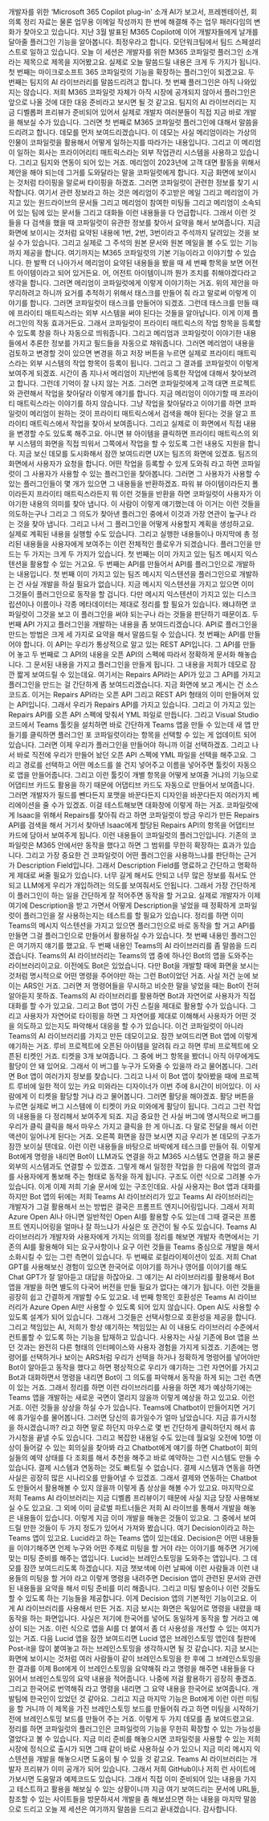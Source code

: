 개발자를 위한 ‘Microsoft 365 Copilot plug-in' 소개
AI가 보고서, 프레젠테이션, 회의록 정리 자료는 물론 업무용 이메일 작성까지 한 번에 해결해 주는 업무 패러다임의 변화가 찾아오고 있습니다. 지난 3월 발표된 M365 Copilot에 이어 개발자들에게 날개를 달아줄 플러그인 기능을 알아봅니다.
최정우라고 합니다. 모던워크팀에서 팀드 스페셜리스트로 일하고 있습니다. 오늘 이 세션은 개발자를 위한 M365 코파일럿 플러그인 소개라는 제목으로 제목을 지어봤고요. 실제로 오늘 말씀드릴 내용은 크게 두 가지가 됩니다. 첫 번째는 마이크로소프트 365 코파일럿의 기능을 확장하는 플러그인이 되겠고요. 두 번째는 팀지의 AI 라이브러리를 말씀드리려고 합니다. 첫 번째 플러그인은 아직 나와있지는 않습니다. 저희 M365 코파일럿 자체가 아직 시장에 공개되지 않아서 플러그인은 앞으로 나올 것에 대한 대응 준비라고 보시면 될 것 같고요. 팀지의 AI 라이브러리는 지금 디벨롭퍼 프리뷰가 준비되어 있어서 실제로 개발자 여러분들이 직접 지금 바로 개발을 해보실 수가 있습니다. 그러면 첫 번째로 M365 코파일럿 플러그인에 대해서 말씀을 드리려고 합니다. 데모를 먼저 보여드리겠습니다. 이 데모는 사실 메리엄이라는 가상의 인물이 코파일럿을 활용해서 어떻게 일하는지를 따라가는 내용입니다. 그리고 이 메리엄이 일하는 회사는 프라이어리티 매트릭스라는 외부 작업관리 시스템을 사용하고 있습니다. 그리고 팀지와 연동이 되어 있는 거죠. 메리엄이 2023년에 고객 대면 활동을 위해서 제안을 해야 되는데 그거를 도와달라는 말을 코파일럿에게 합니다. 지금 화면에 보이시는 것처럼 타이핑을 말로써 타이핑을 하겠죠. 그러면 코파일럿이 관련한 정보를 찾기 시작합니다. 여기서 관련 정보라고 하는 것은 메리엄이 주고받은 메일 그리고 메리엄이 가지고 있는 원드라이브의 문서들 그리고 메리엄이 참여한 미팅들 그리고 메리엄이 소속되어 있는 팀에 있는 문서들 그리고 대화들 이런 내용들을 다 언급합니다. 그래서 이런 것들을 다 검색을 했을 때 코파일럿이 유관한 정보를 찾아서 요약을 해서 보여줍니다. 지금 화면에 보이시는 것처럼 요약된 내용에 1번, 2번, 3번이라고 주석까지 달려있는 것을 보실 수가 있습니다. 그리고 실제로 그 주석의 원본 문서와 원본 메일을 볼 수도 있는 기능까지 제공을 합니다. 여기까지는 M365 코파일럿의 기본 기능이라고 이야기할 수 있습니다. 한 발짝 더 나아가서 메리엄이 요약된 내용들을 봤을 때 세 번째 항목을 보면 어전트 아이템이라고 되어 있거든요. 어, 어전트 아이템이니까 뭔가 조치를 취해야겠다라고 생각을 합니다. 그러면 메리엄이 코파일럿에게 이렇게 이야기하는 거죠. 위의 제안을 마무리하려고 하니까 요거를 추적하기 위해서 태스크를 만들어 줘 라고 말로써 이렇게 이야기를 합니다. 그러면 코파일럿이 태스크를 만들어야 되겠죠. 그런데 태스크를 만들 때에 프라이티 매트릭스라는 외부 시스템을 써야 된다는 것들을 알아납니다. 이게 이제 플러그인의 작동 효과거든요. 그래서 코파일럿이 프라이티 매트릭스의 작업 항목을 등록할 수 있도록 창을 하나 자동으로 띄워줍니다. 그리고 메리엄과 코파일럿이 이야기한 내용들에서 추론한 정보를 가지고 필드들을 자동으로 채워줍니다. 그러면 메리엄이 내용을 검토하고 변경할 것이 있으면 변경을 하고 저장 버튼을 누르면 실제로 프라이티 매트릭스라는 외부 시스템의 작업 항목이 등록이 됩니다. 그리고 그 결과를 코파일럿이 이렇게 보여주게 되겠죠. 시간이 좀 지나서 메리엄이 지난번에 등록한 작업에 대해서 찾아보려고 합니다. 그런데 기억이 잘 나지 않는 거죠. 그러면 코파일럿에게 고객 대면 프로젝트와 관련해서 작업을 찾아달라 이렇게 얘기를 합니다. 지금 메리엄이 이야기할 때 프라이티 매트릭스라는 이야기를 하지 않습니다. 그냥 작업을 찾아달라고 이야기를 하면 코파일럿이 메리엄이 원하는 것이 프라이티 매트릭스에서 검색을 해야 된다는 것을 알고 프라이티 매트릭스에서 작업을 찾아서 보여줍니다. 그리고 실제로 이 화면에서 직접 내용을 변경할 수도 있도록 해주고요. 아니면 뷰 아이템을 클릭하면 프라이티 매트릭스의 외부 시스템의 화면을 직접 띄워서 그쪽에서 작업을 할 수 있도록 그런 내용도 지원을 합니다. 지금 보신 데모를 도시화해서 잠깐 보여드리면 UX는 팀즈의 화면에 있겠죠. 팀즈의 화면에서 사용자가 요청을 합니다. 어떤 작업을 등록할 수 있게 도와줘 라고 하면 코파일럿이 그 사용자가 사용할 수 있는 플러그인을 찾아봅니다. 그러면 그 사용자가 사용할 수 있는 플러그인들이 몇 개가 있으면 그 내용들을 반환하겠죠. 파워 뷰 아이템이라든지 폴이라든지 프라이티 매트릭스라든지 뭐 이런 것들을 반환을 하면 코파일럿이 사용자가 이야기한 내용의 의미를 찾아 냅니다. 이 사람이 이렇게 얘기했는데 아 이거는 이런 것들을 의도하는구나 그리고 그 의도가 찾아낸 플러그인 중에서 이것과 가장 연관이 높구나 라는 것을 찾아 냅니다. 그리고 나서 그 플러그인을 어떻게 사용할지 계획을 생성하고요. 실제로 계획된 내용을 실행할 수도 있습니다. 그리고 실행한 내용들이나 마지막에 총 정리된 내용들을 사용자에게 보여주는 이런 전체적인 플로우가 되겠습니다. 플러그인을 만드는 두 가지는 크게 두 가지가 있습니다. 첫 번째는 이미 가지고 있는 팀즈 메시지 익스텐션을 활용할 수 있는 거고요. 두 번째는 API를 만들어서 API를 플러그인으로 개발하는 내용입니다. 첫 번째 이미 가지고 있는 팀즈 메시지 익스텐션을 플러그인으로 개발하는 건 사실 개발을 하실 필요가 없습니다. 지금 메시지 익스텐션을 가지고 있으면 이미 그것들이 플러그인으로 동작을 할 겁니다. 다만 메시지 익스텐션이 가지고 있는 디스크립션이나 이름이나 각종 메타데이터는 제대로 정리를 할 필요가 있습니다. 왜냐하면 코파일럿이 그것을 보고 이 플러그인을 써야 되는구나 라는 것들을 판단하기 때문이죠. 두 번째 API 가지고 플러그인을 개발하는 내용을 좀 보여드리겠습니다. API로 플러그인을 만드는 방법은 크게 세 가지로 요약을 해서 말씀드릴 수 있습니다. 첫 번째는 API를 만들어야 합니다. 이 API는 우리가 통상적으로 알고 있는 REST API입니다. 그 API를 만들어 놓고 두 번째로 그 API의 내용을 오픈 API의 스펙에 따라서 정확하게 문서화 해놓습니다. 그 문서된 내용을 가지고 플러그인을 만들게 됩니다. 그 내용을 저희가 데모로 잠깐 짧게 보여드릴 수 있는데요. 여기서는 Repairs API라는 API가 있고 그 API를 가지고 플러그인을 만드는 걸 간단하게 좀 보여드리겠습니다. 지금 화면에 보고 계시는 건 소스코드죠. 이거는 Repairs API라는 오픈 API 그리고 REST API 형태의 이미 만들어져 있는 API입니다. 그래서 우리가 Repairs API를 가지고 있습니다. 그리고 이 가지고 있는 Repairs API를 오픈 API 스펙에 맞춰서 YML 파일로 만듭니다. 그리고 Visual Studio 코드에서 Teams 툴킷을 설치하면 바로 간단하게 Teams 앱을 만들 수 있는데 새 앱 만들기를 클릭하면 플러그인 포 코파일럿이라는 항목을 선택할 수 있는 게 업데이트 되어 있습니다. 그러면 이제 우리가 플러그인을 만들어야 하니까 이걸 선택하겠죠. 그리고 나서 바로 직전에 우리가 만들어 놨던 오픈 API 스펙에 YML 파일을 선택을 해주고요. 그리고 경로를 선택하고 어떤 메소드를 쓸 건지 넣어주고 이름을 넣어주면 툴킷이 자동으로 앱을 만들어줍니다. 그리고 이런 툴킷이 개별 항목을 어떻게 보여줄 거냐의 기능으로 어댑티브 카드도 활용을 하기 때문에 어댑티브 카드도 자동으로 만들어서 보여줍니다. 그러면 개발자가 필드를 뺀다든지 포맷을 바꾼다든지 디자인을 바꾼다든지 여러가지 베리에이션을 줄 수가 있겠죠. 이걸 테스트해보면 대화창에 이렇게 하는 거죠. 코파일럿에게 Isaac을 위해서 Repairs를 찾아줘 라고 하면 코파일럿이 방금 우리가 만든 Repairs API를 검색을 해서 거기서 찾아낸 Isaac에게 할당된 Repairs API의 항목을 어댑티브 카드에 담아서 보여주게 됩니다. 이런 내용들이 코파일럿의 플러그인입니다. 기존의 코파일럿은 M365 안에서만 동작을 했다고 하면 그 범위를 무한히 확장하는 효과가 있습니다. 그리고 가장 중요한 건 코파일럿이 어떤 플러그인을 사용하느냐를 판단하는 근거가 Description Field입니다. 그래서 Description Field를 명료하고 간단하고 명확하게 제대로 써줄 필요가 있습니다. 너무 길게 해서도 안되고 너무 많은 정보를 줘서도 안되고 LLM에게 우리가 개입하려는 의도를 보여줘서도 안됩니다. 그래서 가장 간단하게 이 플러그인이 하는 일을 간단하게 잘 적어주면 동작을 할 거고요. 실제로 개발자가 이제 여기에 Description을 받고 가면서 어떻게 Description을 넣었을 때 정확하게 코파일럿이 플러그인을 잘 사용하는지는 테스트를 할 필요가 있습니다. 정리를 하면 이미 Teams의 메시지 익스텐션을 가지고 있으면 플러그인으로 바로 동작을 할 거고 API를 만들면 그걸 플러그인으로 만들어서 활용하실 수가 있습니다. 첫 번째 내용인 플러그인은 여기까지 얘기를 했고요. 두 번째 내용인 Teams의 AI 라이브러리를 좀 말씀을 드리겠습니다. Teams의 AI 라이브러리는 Teams의 앱 중에 하나인 Bot의 앱을 도와주는 라이브러리이고요. 이전에도 Bot은 있었습니다. 다만 Bot을 개발할 때에 화면을 보시는 것처럼 명시적으로 어떤 명령을 주어야만 하는 그런 Bot이었던 거죠. 사실 저건 눈에 보이는 ARS인 거죠. 그러면 저 명령어들을 무시하고 비슷한 말을 넣었을 때는 Bot이 전혀 알아듣지 못하죠. Teams의 AI 라이브러리를 활용하면 Bot과 자연어로 사용자가 직접 대화를 할 수가 있고요. 그리고 Bot 앱이 가진 스킬을 제대로 활용할 수가 있습니다. 그리고 사용자가 자연어로 타이핑을 하면 그 자연어를 제대로 이해해서 사용자가 어떤 것을 의도하고 있는지도 파악해서 대응을 할 수가 있습니다. 이건 코파일럿이 아니라 Teams의 AI 라이브러리를 가지고 만든 데모이고요. 잠깐 보여드리면 Bot 앱에 이렇게 얘기하는 거죠. 루비 프로젝트에 오픈된 아이템을 알려줘 라고 하면 루비 프로젝트에 오픈된 티켓인 거죠. 티켓을 3개 보여줍니다. 그 중에 버그 항목을 봤더니 아직 아무에게도 활당이 안 돼 있어요. 그래서 이 버그를 누구가 도와줄 수 있을까 라고 물어봅니다. 그러면 Bot 앱이 여러가지 정보를 찾습니다. 그리고 나서 이 Bot 앱이 찾아봤을 때에 프로젝트 루비에 일한 적이 있는 카요 미와라는 디자이너가 이번 주에 8시간이 비어있다. 이 사람에게 이 티켓을 활당할 거냐 라고 물어봅니다. 그러면 활당을 해야겠죠. 활당 버튼을 누르면 실제로 버그 시스템에 이 티켓이 카요 미와에게 활당이 됩니다. 그리고 그런 작업의 내용들을 다 정리해서 보여주게 되죠. 지금 중요한 건 사실 버그에 명시적으로 버그를 우리가 클릭 클릭을 해서 마우스 가지고 클릭을 한 게 아니죠. 다 말로 전달을 해서 이런 액션이 일어나게 된다는 거죠. 오른쪽 화면을 잠깐 보시면 지금 우리가 본 데모의 구조가 잠깐 보이실 텐데요. 이런 이런 내용들을 바탕으로 바박에게 테스크를 만들어 줘. 이렇게 Bot에게 명령을 내리면 Bot이 LLM과도 연결을 하고 M365 시스템도 연결을 하고 물론 외부의 시스템과도 연결할 수 있겠죠. 그렇게 해서 일정한 작업을 한 다음에 작업의 결과를 사용자에게 통보해 주는 형태로 동작을 하게 됩니다. 구조도 이런 식으로 그려볼 수가 있습니다. 이게 이제 저희 기술 문서에 있는 구조인데요. 사실 사용자는 Bot 앱과 대화를 하지만 Bot 앱의 뒤에는 저희 Teams AI 라이브러리가 있고 Teams AI 라이브러리는 개발자가 그걸 활용해서 쓰는 방법은 결국은 프롬프트 엔지니어링입니다. 그래서 저희 Azure Open AI나 아니면 일반적인 Open AI를 활용할 수도 있는데 그때 결국은 프롬프트 엔지니어링을 얼마나 잘 하느냐가 사실은 또 관건이 될 수도 있습니다. Teams AI 라이브러리가 개발자와 사용자에게 가지는 의의를 정리를 해보면 개발자 측면에서는 기존의 AI를 활용해야 되는 요구사항이나 요구 이런 것들을 Teams 중심으로 개발을 해서 소화시킬 수 있는 그런 측면이 있습니다. 두 번째로 로컬라이제이션이 있죠. 저희 Chat GPT를 사용해보신 경험이 있으면 한국어로 이야기를 하거나 영어를 이야기를 해도 Chat GPT가 잘 알아듣고 대답을 하잖아요. 그 얘기는 AI 라이브러리를 활용해서 Bot 앱을 개발을 하면 별도의 다국어 버전을 만들 필요가 없다는 얘기가 됩니다. 이런 것들을 굉장히 쉽고 간결하게 개발할 수도 있고요. 네 번째 항목인 호환성은 Teams AI 라이브러리가 Azure Open AI만 사용할 수 있도록 되어 있지 않습니다. Open AI도 사용할 수 있도록 설계가 되어 있습니다. 그래서 그것들은 선택사항으로 호환성을 제공을 합니다. 그리고 책임있는 AI, 저희가 항상 얘기하는 책임있는 AI 이 내용도 라이브러리 수준에서 컨트롤할 수 있도록 하는 기능을 탑재하고 있습니다. 사용자는 사실 기존에 Bot 앱을 쓰던 것과는 완전히 다른 형태의 인터페이스와 사용자 경험을 가지게 되겠죠. 기존에는 명령어를 선택하거나 보이는 ARS처럼 우리가 선택을 하거나 정확하게 명령어를 넣어야만 Bot이 알아듣고 동작을 했다고 하면 평상적으로 우리가 얘기하는 그런 자연어를 가지고 Bot과 대화하면서 명령을 내리면 Bot이 그 의도를 파악해서 동작을 하게 되는 그런 측면이 있는 거죠. 그래서 정리를 하면 이런 라이브러리를 사용을 하면 제가 예상하기에는 Teams 앱을 개발하는 새로운 국면이 열리지 않을까 이렇게 예상을 하고 있고요. 이런 거죠. 이런 것들을 상상을 하실 수가 있습니다. Teams에 Chatbot이 만들어지면 거기에 휴가일수를 물어봅니다. 그러면 당신의 휴가일수가 얼마 남았습니다. 지금 휴가시청을 하시겠습니까? 라고 하면 말로 하던지 마우스로 몇 번 간단하게 클릭하던지 해서 휴가시청을 끝낼 수도 있습니다. 그리고 복잡한 내용일 수도 있는데 월요일 오전에 10명 이상이 들어갈 수 있는 회의실을 찾아봐 라고 Chatbot에게 얘기를 하면 Chatbot이 회의실들의 예약 상태를 다 조회를 해서 추천을 해주고 바로 예약하는 그런 시스템도 만들 수 있습니다. 결제 시스템과 연동하는 것도 빠트릴 수 없습니다. 결제 시스템과 연동을 하면 사실은 굉장히 많은 시나리오를 만들어낼 수 있겠죠. 그래서 결제와 연동하는 Chatbot도 만들어서 활용해볼 수 있지 않을까 이렇게 좀 상상을 해볼 수가 있고요. 마지막으로 저희 Teams AI 라이브러리는 지금 디벨롭 프리뷰이기 때문에 사실 지금 당장 사용해보실 수도 있고요. 그 외에 이미 글로벌 파트너들은 저희 AI 라이브를 통해서 개발을 해놓은 내용들이 있습니다. 이렇게 지금 이미 개발을 해놓은 것들이 있고요. 그 중에서 보여드릴 만한 것들이 두 가지 정도가 있어서 가져와 봤습니다. 여기 Decision이라고 하는 Teams 앱이 있고요. Lucid라고 하는 Teams 앱이 있는데요. Decision은 어떤 내용들을 이야기해주면 언제 누구와 어떤 주제로 미팅을 할 거야 라는 이야기를 해주면 거기에 맞는 미팅 준비를 해주는 앱입니다. Lucid는 브레인스토밍을 도와주는 앱입니다. 그 데모를 잠깐 보여드리도록 하겠습니다. 지금 챗보색에 이런 날짜에 이런 사람들과 이런 내용들의 미팅을 할 거야 라고 이렇게 명령을 내려주면 Decision 앱이 관련된 문서와 관련된 내용들을 요약을 해서 미팅 준비를 미리 해줍니다. 그리고 미팅 발송이나 이런 것들도 할 수 있도록 하는 기능들을 제공합니다. 이게 Decision 앱의 기본적인 기능이고요. 이게 AI 라이브러리를 사용해서 만든 거죠. 지금 보시는 화면은 독일어로 명령을 내렸을 때 동작을 하는 화면입니다. 사실은 저기에 한국어를 넣어도 동일하게 동작을 할 거라고 예상이 되는 거죠. 이런 식으로 앱을 AI를 더 붙여서 좀 더 사용성을 개선할 수 있는 여지가 있는 거죠. 다음 Lucid 앱을 잠깐 보여드리면 Lucid 앱은 브레인스토밍 앱인데 칠판에 Post-it을 많이 붙여놓고 하는 브레인스토밍을 생각하시면 될 것 같습니다. 지금 보시는 화면에 보이시는 것처럼 여러 사람들이 같이 브레인스토밍을 한 후에 그 브레인스토밍을 한 결과를 이제 Bot에게 이 브레인스토밍을 요약해줘 라고 명령을 해주면 내용들을 다 읽어서 브레인스토밍의 요약 내용을 적어줍니다. 나중에 저걸 활용하기 굉장히 좋겠죠. 그리고 한국어로 번역해줘 라고 명령을 내리면 그 요약 내용을 한국어로 보여줍니다. 개발팀에 한국인이 있었던 것 같아요. 그리고 지금 마지막 기능은 Bot에게 이런 이런 미팅을 할 거니까 이 제목을 가진 브레인스토밍 보드를 만들어줘 라고 하면 미팅을 시작하기 전에 브레인스토밍 보드를 만들어 주는 거죠. 이렇게 두 가지 데모를 좀 보여드렸고요. 정리를 하면 코파일럿의 플러그인은 코파일럿의 기능을 무한히 확장할 수 있는 가능성을 열었다고 볼 수 있습니다. 지금 미리 준비를 해놓으시면 코파일럿을 사용할 수 있는 저희 시장에 정식으로 출시가 되면 그때 같이 바로 사용하실 수가 있으니 지금 미리 메시지 익스텐션을 개발을 해놓으시면 도움이 될 수 있을 것 같고요. Teams AI 라이브러리는 개발자 프리뷰가 이미 공개가 되어 있습니다. 그래서 저희 GitHub이나 저희 런 사이트에 가보시면 도움말과 예제코드도 있습니다. 그래서 직접 이미 준비되어 있는 내용을 가지고 테스트하고 활용을 해보실 수 있는 상황이니까 지금 여기 보여드리는 문서에 URL들, 참조할 수 있는 사이트들을 방문하셔서 개발을 좀 해보셨으면 하는 내용을 마지막 말씀으로 드리고 오늘 제 세션은 여기까지 말씀을 드리고 끝내겠습니다. 감사합니다.
